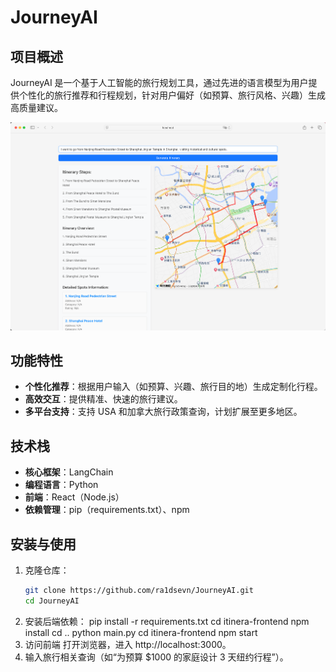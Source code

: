 # JourneyAI

## 项目概述
JourneyAI 是一个基于人工智能的旅行规划工具，通过先进的语言模型为用户提供个性化的旅行推荐和行程规划，针对用户偏好（如预算、旅行风格、兴趣）生成高质量建议。

![JourneyAI 预览](img/preview.png)

## 功能特性
- **个性化推荐**：根据用户输入（如预算、兴趣、旅行目的地）生成定制化行程。
- **高效交互**：提供精准、快速的旅行建议。
- **多平台支持**：支持 USA 和加拿大旅行政策查询，计划扩展至更多地区。

## 技术栈
- **核心框架**：LangChain
- **编程语言**：Python
- **前端**：React（Node.js）
- **依赖管理**：pip（requirements.txt）、npm

## 安装与使用
1. 克隆仓库：
   ```bash
   git clone https://github.com/ra1dsevn/JourneyAI.git
   cd JourneyAI
2. 安装后端依赖：
    pip install -r requirements.txt
    cd itinera-frontend
    npm install
    cd ..
    python main.py
    cd itinera-frontend
    npm start
3.  访问前端
    打开浏览器，进入 http://localhost:3000。
4.  输入旅行相关查询（如“为预算 $1000 的家庭设计 3 天纽约行程”）。
   
